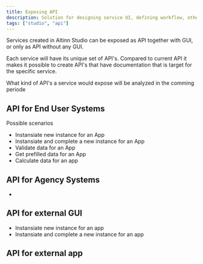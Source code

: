 ```yaml
---
title: Exposing API
description: Solution for designing service UI, defining workflow, other settings, deploy ++
tags: ["studio", "api"]
---
```


Services created in Altinn Studio can be exposed as API together with GUI, or only as API without any GUI.

Each service will have its unique set of API's. Compared to current API it makes it possible to create API's that
have documentation that is target for the specific service.

What kind of API's a service would expose will be analyzed in the comming periode



## API for End User Systems

Possible scenarios

* Instansiate new instance for an App
* Instansiate and complete a new instance for an App
* Validate data for an App
* Get prefilled data for an App
* Calculate data for an app



## API for Agency Systems

* 


## API for external GUI
 * Instansiate new instance for an app
 * Instansiate and complete a new instance for an app



 ## API for external app



## 



